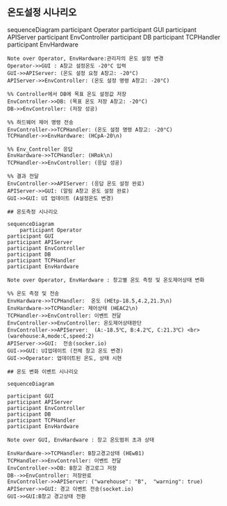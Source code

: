 ## 온도설정 시나리오

sequenceDiagram
		participant Operator
    participant GUI
    participant APIServer
    participant EnvController
    participant DB
    participant TCPHandler
    participant EnvHardware
    
    Note over Operator, EnvHardware:관리자의 온도 설정 변경
    Operator->>GUI : A창고 설정온도 -20°C 입력
    GUI->>APIServer: (온도 설정 요청 A창고: -20°C)
    APIServer->>EnvController: (온도 설정 명령 A창고: -20°C)
    
    %% Controller에서 DB에 목표 온도 설정값 저장
    EnvController->>DB: (목표 온도 저장 A창고: -20°C)
    DB->>EnvController: (저장 성공)
    
    %% 하드웨어 제어 명령 전송
    EnvController->>TCPHandler: (온도 설정 명령 A창고: -20°C)
    TCPHandler->>EnvHardware: (HCpA-20\n)
    
    %% Env_Controller 응답
    EnvHardware->>TCPHandler: (HRok\n)
    TCPHandler->>EnvController: (응답 성공)
    
    %% 결과 전달
    EnvController->>APIServer: (응답 온도 설정 완료)
    APIServer->>GUI: (알림 A창고 온도 설정 완료)
    GUI->>GUI: UI 업데이트 (A설정온도 변경)

    ## 온도측정 시나리오 

    sequenceDiagram
		participant Operator
    participant GUI
    participant APIServer   
    participant EnvController
    participant DB   
    participant TCPHandler
    participant EnvHardware
		
    Note over Operator, EnvHardware : 창고별 온도 측정 및 온도제어상태 변화
    
    %% 온도 측정 및 전송
    EnvHardware->>TCPHandler:  온도 (HEtp-18.5,4.2,21.3\n) 
    EnvHardware->>TCPHandler: 제어상태 (HEAC2\n)
    TCPHandler->>EnvController: 이벤트 전달
    EnvController->>EnvController: 온도제어상태판단
    EnvController->>APIServer:  (A:-18.5℃, B:4.2℃, C:21.3℃) <br> (warehouse:A,mode:C,speed:2)
    APIServer->>GUI:  전송(socker.io)
    GUI->>GUI: UI업데이트 (전체 창고 온도 변경)
    GUI->>Operator: 업데이트된 온도, 상태 시현

    ## 온도 변화 이벤트 시나리오

    sequenceDiagram

    participant GUI
    participant APIServer   
    participant EnvController
    participant DB   
    participant TCPHandler
    participant EnvHardware
    
    Note over GUI, EnvHardware : 창고 온도범위 초과 상태 
   
    EnvHardware->>TCPHandler: B창고경고상태 (HEwB1)
    TCPHandler->>EnvController: 이벤트 전달
    EnvController->>DB: B창고 경고로그 저장 
    DB-->>EnvController: 저장완료
    EnvController->>APIServer: ("warehouse": "B",  "warning": true)
    APIServer->>GUI: 경고 이벤트 전송(socket.io)
    GUI->>GUI:B창고 경고상태 전환